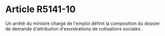# Article R5141-10

  
Un arrêté du ministre chargé de l'emploi définit la composition du dossier de demande d'attribution d'exonérations de cotisations sociales.